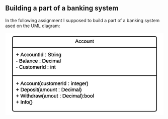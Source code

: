 <h2>Building a part of a banking system</h2>

In the following assignment I supposed to build a part of a banking system ased on the UML diagram:

<p align="center">
  <img src="uml1.png"/>
</p>
